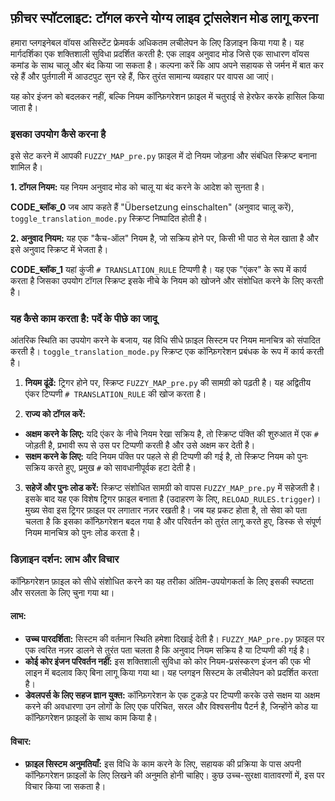 ## फ़ीचर स्पॉटलाइट: टॉगल करने योग्य लाइव ट्रांसलेशन मोड लागू करना

हमारा प्लगइनेबल वॉयस असिस्टेंट फ्रेमवर्क अधिकतम लचीलेपन के लिए डिज़ाइन किया गया है। यह मार्गदर्शिका एक शक्तिशाली सुविधा प्रदर्शित करती है: एक लाइव अनुवाद मोड जिसे एक साधारण वॉयस कमांड के साथ चालू और बंद किया जा सकता है। कल्पना करें कि आप अपने सहायक से जर्मन में बात कर रहे हैं और पुर्तगाली में आउटपुट सुन रहे हैं, फिर तुरंत सामान्य व्यवहार पर वापस आ जाएं।

यह कोर इंजन को बदलकर नहीं, बल्कि नियम कॉन्फ़िगरेशन फ़ाइल में चतुराई से हेरफेर करके हासिल किया जाता है।

### इसका उपयोग कैसे करना है

इसे सेट करने में आपकी `FUZZY_MAP_pre.py` फ़ाइल में दो नियम जोड़ना और संबंधित स्क्रिप्ट बनाना शामिल है।

**1. टॉगल नियम:** यह नियम अनुवाद मोड को चालू या बंद करने के आदेश को सुनता है।

__CODE_ब्लॉक_0__
जब आप कहते हैं "Übersetzung einschalten" (अनुवाद चालू करें), `toggle_translation_mode.py` स्क्रिप्ट निष्पादित होती है।

**2. अनुवाद नियम:** यह एक "कैच-ऑल" नियम है, जो सक्रिय होने पर, किसी भी पाठ से मेल खाता है और इसे अनुवाद स्क्रिप्ट में भेजता है।

__CODE_ब्लॉक_1__
यहां कुंजी `# TRANSLATION_RULE` टिप्पणी है। यह एक "एंकर" के रूप में कार्य करता है जिसका उपयोग टॉगल स्क्रिप्ट इसके नीचे के नियम को खोजने और संशोधित करने के लिए करती है।

### यह कैसे काम करता है: पर्दे के पीछे का जादू

आंतरिक स्थिति का उपयोग करने के बजाय, यह विधि सीधे फ़ाइल सिस्टम पर नियम मानचित्र को संपादित करती है। `toggle_translation_mode.py` स्क्रिप्ट एक कॉन्फ़िगरेशन प्रबंधक के रूप में कार्य करती है।

1. **नियम ढूंढें:** ट्रिगर होने पर, स्क्रिप्ट `FUZZY_MAP_pre.py` की सामग्री को पढ़ती है। यह अद्वितीय एंकर टिप्पणी `# TRANSLATION_RULE` की खोज करता है।

2. **राज्य को टॉगल करें:**
* **अक्षम करने के लिए:** यदि एंकर के नीचे नियम रेखा सक्रिय है, तो स्क्रिप्ट पंक्ति की शुरुआत में एक `#` जोड़ती है, प्रभावी रूप से उस पर टिप्पणी करती है और उसे अक्षम कर देती है।
* **सक्षम करने के लिए:** यदि नियम पंक्ति पर पहले से ही टिप्पणी की गई है, तो स्क्रिप्ट नियम को पुनः सक्रिय करते हुए, प्रमुख `#` को सावधानीपूर्वक हटा देती है।

3. **सहेजें और पुनः लोड करें:** स्क्रिप्ट संशोधित सामग्री को वापस `FUZZY_MAP_pre.py` में सहेजती है। इसके बाद यह एक विशेष ट्रिगर फ़ाइल बनाता है (उदाहरण के लिए, `RELOAD_RULES.trigger`)। मुख्य सेवा इस ट्रिगर फ़ाइल पर लगातार नज़र रखती है। जब यह प्रकट होता है, तो सेवा को पता चलता है कि इसका कॉन्फ़िगरेशन बदल गया है और परिवर्तन को तुरंत लागू करते हुए, डिस्क से संपूर्ण नियम मानचित्र को पुनः लोड करता है।

### डिज़ाइन दर्शन: लाभ और विचार

कॉन्फ़िगरेशन फ़ाइल को सीधे संशोधित करने का यह तरीका अंतिम-उपयोगकर्ता के लिए इसकी स्पष्टता और सरलता के लिए चुना गया था।

#### लाभ:

* **उच्च पारदर्शिता:** सिस्टम की वर्तमान स्थिति हमेशा दिखाई देती है। `FUZZY_MAP_pre.py` फ़ाइल पर एक त्वरित नज़र डालने से तुरंत पता चलता है कि अनुवाद नियम सक्रिय है या टिप्पणी की गई है।
* **कोई कोर इंजन परिवर्तन नहीं:** इस शक्तिशाली सुविधा को कोर नियम-प्रसंस्करण इंजन की एक भी लाइन में बदलाव किए बिना लागू किया गया था। यह प्लगइन सिस्टम के लचीलेपन को प्रदर्शित करता है।
* **डेवलपर्स के लिए सहज ज्ञान युक्त:** कॉन्फ़िगरेशन के एक टुकड़े पर टिप्पणी करके उसे सक्षम या अक्षम करने की अवधारणा उन लोगों के लिए एक परिचित, सरल और विश्वसनीय पैटर्न है, जिन्होंने कोड या कॉन्फ़िगरेशन फ़ाइलों के साथ काम किया है।

#### विचार:

* **फ़ाइल सिस्टम अनुमतियाँ:** इस विधि के काम करने के लिए, सहायक की प्रक्रिया के पास अपनी कॉन्फ़िगरेशन फ़ाइलों के लिए लिखने की अनुमति होनी चाहिए। कुछ उच्च-सुरक्षा वातावरणों में, इस पर विचार किया जा सकता है।